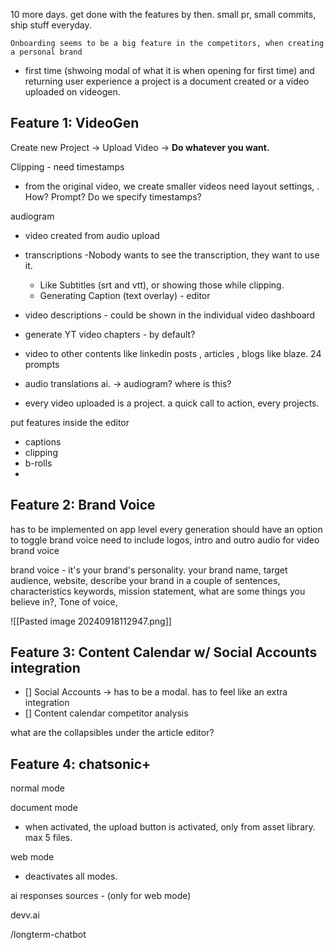 
10 more days.
get done with the features by then.
small pr, small commits, ship stuff everyday.

	Onboarding seems to be a big feature in the competitors, when creating a personal brand

- first time (shwoing modal of what it is when opening for first time) and returning user experience
a project is a document created or a video uploaded on videogen.

## Feature 1: VideoGen

Create new Project -> Upload Video -> **Do whatever you want.**

Clipping - need timestamps
 - from the original video, we create smaller videos need layout settings, . How? Prompt? Do we specify timestamps?
 
audiogram
- video created from audio upload

- transcriptions -Nobody wants to see the transcription, they want to use it. 
	- Like Subtitles (srt and vtt), or showing those while clipping. 
	- Generating Caption (text overlay) - editor
- video descriptions - could be shown in the individual video dashboard
- generate YT video chapters - by default?

- video to other contents like linkedin posts , articles , blogs like blaze. 24 prompts

- audio translations ai. -> audiogram? where is this?

- every video uploaded is a project. a quick call to action, every projects. 


put features inside the editor
- captions
- clipping
- b-rolls
- 

## Feature 2: Brand Voice

has to be implemented on app level
every generation should have an option to toggle brand voice
need to include logos, intro and outro audio for video brand voice

brand voice - it's your brand's personality.
your brand name, target audience, website, describe your brand in a couple of sentences, characteristics keywords,  mission statement, what are some things you believe in?, Tone of voice,

![[Pasted image 20240918112947.png]]


## Feature 3: Content Calendar w/ Social Accounts integration

 - [] Social Accounts -> has to be a modal. has to feel like an extra integration
 - [] Content calendar competitor analysis




what are the collapsibles under the article editor?

## Feature 4: chatsonic+

normal mode

document mode
- when activated, the upload button is activated, only from asset library. max 5 files. 

web mode
- deactivates all modes. 

ai responses
sources - (only for web mode)


devv.ai


/longterm-chatbot
